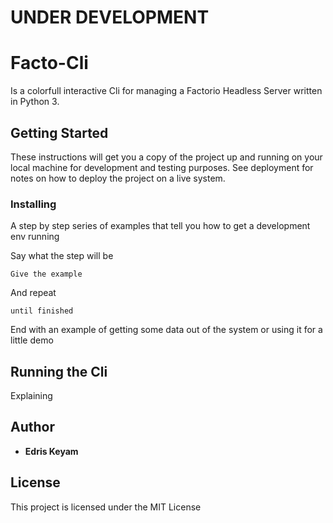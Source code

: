 
# UNDER DEVELOPMENT

# Facto-Cli

Is a colorfull interactive Cli for managing a Factorio Headless Server written in Python 3.

## Getting Started

These instructions will get you a copy of the project up and running on your local machine for development and testing purposes. See deployment for notes on how to deploy the project on a live system.


### Installing

A step by step series of examples that tell you how to get a development env running

Say what the step will be

```
Give the example
```

And repeat

```
until finished
```

End with an example of getting some data out of the system or using it for a little demo

## Running the Cli

Explaining



## Author

* **Edris Keyam**


## License

This project is licensed under the MIT License


